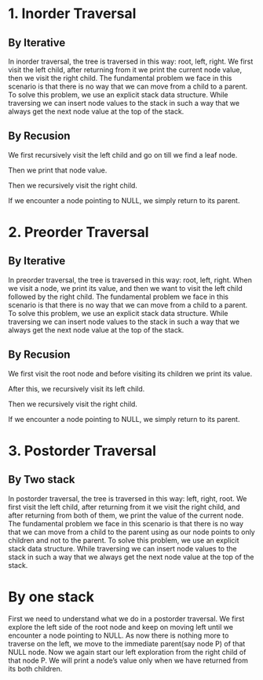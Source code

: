# 1. Inorder Traversal

## By Iterative

In inorder traversal, the tree is traversed in this way: root, left, right. We first visit the left child, after returning from it we print the current node value, then we visit the right child. The fundamental problem we face in this scenario is that there is no way that we can move from a child to a parent. To solve this problem, we use an explicit stack data structure. While traversing we can insert node values to the stack in such a way that we always get the next node value at the top of the stack.

## By Recusion

We first recursively visit the left child and go on till we find a leaf node.

Then we print that node value.

Then we recursively visit the right child.

If we encounter a node pointing to NULL, we simply return to its parent.

# 2. Preorder Traversal

## By Iterative

In preorder traversal, the tree is traversed in this way: root, left, right. When we visit a node, we print its value, and then we want to visit the left child followed by the right child. The fundamental problem we face in this scenario is that there is no way that we can move from a child to a parent. To solve this problem, we use an explicit stack data structure. While traversing we can insert node values to the stack in such a way that we always get the next node value at the top of the stack.

## By Recusion

We first visit the root node and before visiting its children we print its value.

After this, we recursively visit its left child.

Then we recursively visit the right child.

If we encounter a node pointing to NULL, we simply return to its parent.

# 3. Postorder Traversal

## By Two stack

 In postorder traversal, the tree is traversed in this way: left, right, root. We first visit the left child, after returning from it we visit the right child, and after returning from both of them, we print the value of the current node. The fundamental problem we face in this scenario is that there is no way that we can move from a child to the parent using as our node points to only children and not to the parent. To solve this problem, we use an explicit stack data structure. While traversing we can insert node values to the stack in such a way that we always get the next node value at the top of the stack.

 # By one stack

 First we need to understand what we do in a postorder traversal. We first explore the left side of the root node and keep on moving left until we encounter a node pointing to NULL. As now there is nothing more to traverse on the left, we move to the immediate parent(say node P) of that NULL node. Now we again start our left exploration from the right child of that node P. We will print a node’s value only when we have returned from its both children.
